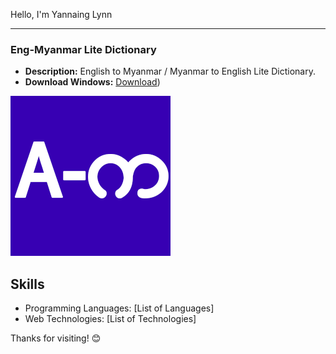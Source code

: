 Hello, I'm Yannaing Lynn

---

### Eng-Myanmar Lite Dictionary

- **Description:** English to Myanmar / Myanmar to English Lite Dictionary.
- **Download Windows:** [Download](https://github.com/your-username/project-1))

![Software Icon](engmyanmarlitedictionary.png)


## Skills

- Programming Languages: [List of Languages]
- Web Technologies: [List of Technologies]
<!-- - Tools & Frameworks: [List of Tools and Frameworks]

---

## Contact Me

Feel free to reach out to me if you have any questions or if you're interested in collaborating on a project.

- Email: your.email@example.com
- LinkedIn: [Your LinkedIn Profile](https://www.linkedin.com/in/your-username)
- Twitter: [@YourTwitterHandle](https://twitter.com/your-twitter-handle)

--- -->

Thanks for visiting! 😊